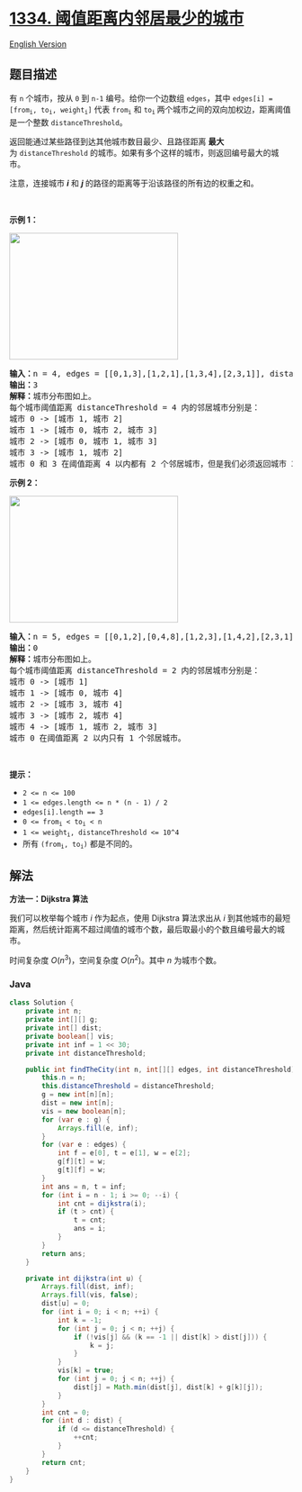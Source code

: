 # [1334. 阈值距离内邻居最少的城市](https://leetcode.cn/problems/find-the-city-with-the-smallest-number-of-neighbors-at-a-threshold-distance)

[English Version](/solution/1300-1399/1334.Find%20the%20City%20With%20the%20Smallest%20Number%20of%20Neighbors%20at%20a%20Threshold%20Distance/README_EN.md)

## 题目描述

<p>有 <code>n</code> 个城市，按从 <code>0</code> 到 <code>n-1</code> 编号。给你一个边数组 <code>edges</code>，其中 <code>edges[i] = [from<sub>i</sub>, to<sub>i</sub>, weight<sub>i</sub>]</code> 代表 <code>from<sub>i</sub></code> 和 <code>to<sub>i</sub></code><sub> </sub>两个城市之间的双向加权边，距离阈值是一个整数 <code>distanceThreshold</code>。</p>

<p>返回能通过某些路径到达其他城市数目最少、且路径距离 <strong>最大</strong> 为 <code>distanceThreshold</code> 的城市。如果有多个这样的城市，则返回编号最大的城市。</p>

<p>注意，连接城市 <em><strong>i</strong></em> 和 <em><strong>j</strong></em> 的路径的距离等于沿该路径的所有边的权重之和。</p>

<p> </p>

<p><strong>示例 1：</strong></p>

<p><img alt="" src="https://fastly.jsdelivr.net/gh/doocs/leetcode@main/solution/1300-1399/1334.Find%20the%20City%20With%20the%20Smallest%20Number%20of%20Neighbors%20at%20a%20Threshold%20Distance/images/find_the_city_01.png" style="height: 225px; width: 300px;" /></p>

<pre>
<strong>输入：</strong>n = 4, edges = [[0,1,3],[1,2,1],[1,3,4],[2,3,1]], distanceThreshold = 4
<strong>输出：</strong>3
<strong>解释：</strong>城市分布图如上。
每个城市阈值距离 distanceThreshold = 4 内的邻居城市分别是：
城市 0 -> [城市 1, 城市 2] 
城市 1 -> [城市 0, 城市 2, 城市 3] 
城市 2 -> [城市 0, 城市 1, 城市 3] 
城市 3 -> [城市 1, 城市 2] 
城市 0 和 3 在阈值距离 4 以内都有 2 个邻居城市，但是我们必须返回城市 3，因为它的编号最大。
</pre>

<p><strong>示例 2：</strong></p>

<p><strong><img alt="" src="https://fastly.jsdelivr.net/gh/doocs/leetcode@main/solution/1300-1399/1334.Find%20the%20City%20With%20the%20Smallest%20Number%20of%20Neighbors%20at%20a%20Threshold%20Distance/images/find_the_city_02.png" style="height: 225px; width: 300px;" /></strong></p>

<pre>
<strong>输入：</strong>n = 5, edges = [[0,1,2],[0,4,8],[1,2,3],[1,4,2],[2,3,1],[3,4,1]], distanceThreshold = 2
<strong>输出：</strong>0
<strong>解释：</strong>城市分布图如上。 
每个城市阈值距离 distanceThreshold = 2 内的邻居城市分别是：
城市 0 -> [城市 1] 
城市 1 -> [城市 0, 城市 4] 
城市 2 -> [城市 3, 城市 4] 
城市 3 -> [城市 2, 城市 4]
城市 4 -> [城市 1, 城市 2, 城市 3] 
城市 0 在阈值距离 2 以内只有 1 个邻居城市。
</pre>

<p> </p>

<p><strong>提示：</strong></p>

<ul>
	<li><code>2 <= n <= 100</code></li>
	<li><code>1 <= edges.length <= n * (n - 1) / 2</code></li>
	<li><code>edges[i].length == 3</code></li>
	<li><code>0 <= from<sub>i</sub> < to<sub>i</sub> < n</code></li>
	<li><code>1 <= weight<sub>i</sub>, distanceThreshold <= 10^4</code></li>
	<li>所有 <code>(from<sub>i</sub>, to<sub>i</sub>)</code> 都是不同的。</li>
</ul>

## 解法

**方法一：Dijkstra 算法**

我们可以枚举每个城市 $i$ 作为起点，使用 Dijkstra 算法求出从 $i$ 到其他城市的最短距离，然后统计距离不超过阈值的城市个数，最后取最小的个数且编号最大的城市。

时间复杂度 $O(n^3)$，空间复杂度 $O(n^2)$。其中 $n$ 为城市个数。

### **Java**

```java
class Solution {
    private int n;
    private int[][] g;
    private int[] dist;
    private boolean[] vis;
    private int inf = 1 << 30;
    private int distanceThreshold;

    public int findTheCity(int n, int[][] edges, int distanceThreshold) {
        this.n = n;
        this.distanceThreshold = distanceThreshold;
        g = new int[n][n];
        dist = new int[n];
        vis = new boolean[n];
        for (var e : g) {
            Arrays.fill(e, inf);
        }
        for (var e : edges) {
            int f = e[0], t = e[1], w = e[2];
            g[f][t] = w;
            g[t][f] = w;
        }
        int ans = n, t = inf;
        for (int i = n - 1; i >= 0; --i) {
            int cnt = dijkstra(i);
            if (t > cnt) {
                t = cnt;
                ans = i;
            }
        }
        return ans;
    }

    private int dijkstra(int u) {
        Arrays.fill(dist, inf);
        Arrays.fill(vis, false);
        dist[u] = 0;
        for (int i = 0; i < n; ++i) {
            int k = -1;
            for (int j = 0; j < n; ++j) {
                if (!vis[j] && (k == -1 || dist[k] > dist[j])) {
                    k = j;
                }
            }
            vis[k] = true;
            for (int j = 0; j < n; ++j) {
                dist[j] = Math.min(dist[j], dist[k] + g[k][j]);
            }
        }
        int cnt = 0;
        for (int d : dist) {
            if (d <= distanceThreshold) {
                ++cnt;
            }
        }
        return cnt;
    }
}
```

